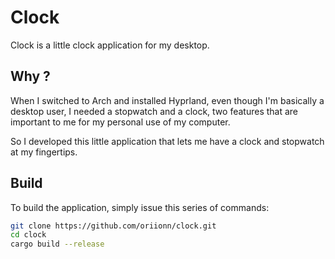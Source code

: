 # Clock
Clock is a little clock application for my desktop.

## Why ?
When I switched to Arch and installed Hyprland, even though I'm basically a desktop user, I needed a stopwatch and a clock, two features that are important to me for my personal use of my computer.

So I developed this little application that lets me have a clock and stopwatch at my fingertips.

## Build
To build the application, simply issue this series of commands:
```bash
git clone https://github.com/oriionn/clock.git
cd clock
cargo build --release
```
